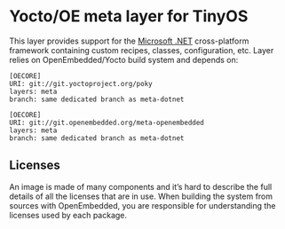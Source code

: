 # Yocto/OE meta layer for TinyOS

This layer provides support for the [Microsoft .NET](https://dotnet.microsoft.com) cross-platform framework containing custom recipes, classes, configuration, etc. Layer relies on OpenEmbedded/Yocto build system and depends on:

```
[OECORE]
URI: git://git.yoctoproject.org/poky
layers: meta
branch: same dedicated branch as meta-dotnet

[OECORE]
URI: git://git.openembedded.org/meta-openembedded
layers: meta
branch: same dedicated branch as meta-dotnet
```

## Licenses

An image is made of many components and it’s hard to describe the full details of all the licenses that are in use. When building the system from sources with OpenEmbedded, you are responsible for understanding the licenses used by each package.